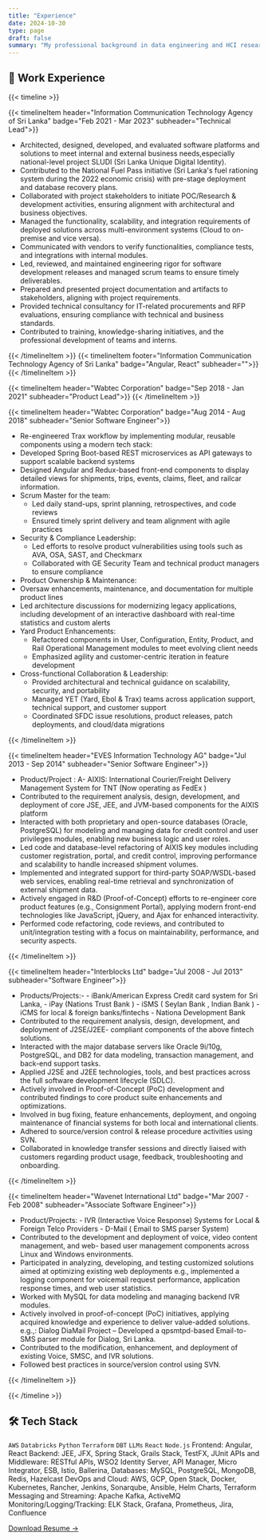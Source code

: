 ```yaml
---
title: "Experience"
date: 2024-10-30
type: page
draft: false
summary: "My professional background in data engineering and HCI research"
---
```


## 💼 Work Experience



{{< timeline >}}

{{< timelineItem  header="Information Communication Technology Agency of Sri Lanka" badge="Feb 2021 - Mar 2023" subheader="Technical Lead">}}

<ul>
  <li>Architected, designed, developed, and evaluated software platforms and solutions to meet internal and external business needs,especially national-level project SLUDI (Sri Lanka Unique Digital Identity).
  </li>
  <li>Contributed to the National Fuel Pass initiative (Sri Lanka's fuel rationing system during the 2022 economic crisis) with pre-stage 
  deployment and database recovery plans.
  </li>
  <li>Collaborated with project stakeholders to initiate POC/Research & development activities, ensuring alignment with architectural and 
  business objectives.
  </li>
  <li>Managed the functionality, scalability, and integration requirements of deployed solutions across multi-environment systems (Cloud 
  to on-premise and vice versa).
  </li>
  <li>Communicated with vendors to verify functionalities, compliance tests, and integrations with internal modules.
  </li>
  <li>Led, reviewed, and maintained engineering rigor for software development releases and managed scrum teams to ensure timely 
  deliverables.
  </li>
  <li>Prepared and presented project documentation and artifacts to stakeholders, aligning with project requirements.
  </li>
   <li>Provided technical consultancy for IT-related procurements and RFP evaluations, ensuring compliance with technical and business 
  standards.
  </li>
  <li>Contributed to training, knowledge-sharing initiatives, and the professional development of teams and interns.
  </li>
</ul>

{{< /timelineItem >}}
{{< timelineItem  footer="Information Communication Technology Agency of Sri Lanka" badge="Angular, React" subheader="">}}
{{< /timelineItem >}}


{{< timelineItem  header="Wabtec Corporation" badge="Sep 2018 - Jan 2021" subheader="Product Lead">}}
{{< /timelineItem >}}

{{< timelineItem  header="Wabtec Corporation" badge="Aug 2014 - Aug 2018" subheader="Senior Software Engineer">}}
<ul>
  <li>Re-engineered Trax workflow by implementing modular, reusable components using a modern 
 tech stack:
  </li>
  <li>Developed Spring Boot-based REST microservices as API gateways to support scalable backend 
 systems
  </li>
  <li>Designed Angular and Redux-based front-end components to display detailed views for 
 shipments, trips, events, claims, fleet, and railcar information.
  </li>
  <li>Scrum Master for the team:
     <ul>
        <li>Led daily stand-ups, sprint planning, retrospectives, and code reviews
        </li>
        <li>Ensured timely sprint delivery and team alignment with agile practices</li>
    </ul>
  </li>
  <li>Security & Compliance Leadership:
    <ul>
        <li>Led efforts to resolve product vulnerabilities using tools such as AVA, OSA, SAST, and Checkmarx
        </li>
            <li>Collaborated with GE Security Team and technical product managers to ensure compliance</li>
    </ul>
 </li>
  <li>Product Ownership & Maintenance:
         <li>Oversaw enhancements, maintenance, and documentation for multiple product lines
        </li>
            <li>Led architecture discussions for modernizing legacy applications, including development of an 
  interactive dashboard with real-time statistics and custom alerts
   <ul>
</li>
    </ul>
  </li>
  <li> Yard Product Enhancements:
    <ul>
        <li>Refactored components in User, Configuration, Entity, Product, and Rail Operational Management 
        modules to meet evolving client needs</li>
        <li>Emphasized agility and customer-centric iteration in feature development</li>
    </ul>
  </li>
  <li>Cross-functional Collaboration & Leadership:
    <ul>
        <li>Provided architectural and technical guidance on scalability, security, and portability</li>
        <li>Managed YET (Yard, Ebol & Trax) teams across application support, technical support, and 
            customer support</li>
        <li>Coordinated SFDC issue resolutions, product releases, patch deployments, and cloud/data migrations</li>
    </ul>
  </li>
</ul>
{{< /timelineItem >}}


{{< timelineItem  header="EVES Information Technology AG" badge="Jul 2013 - Sep 2014" subheader="Senior Software Engineer">}}
<ul>
<li>Product/Project : 
        A- AIXIS: International Courier/Freight Delivery Management System for TNT (Now operating as 
 FedEx )
  </li>
  <li>Contributed to the requirement analysis, design, development, and deployment of core JSE, JEE, 
 and JVM-based components for the AIXIS platform
  </li>
  <li>Interacted with both proprietary and open-source databases (Oracle, PostgreSQL) for modeling 
 and managing data for credit control and user privileges modules, enabling new business logic 
 and user roles.
  </li>
  <li>Led code and database-level refactoring of AIXIS key modules including customer registration, 
 portal, and credit control, improving performance and scalability to handle increased shipment 
 volumes.
  </li>
  <li>Implemented and integrated support for third-party SOAP/WSDL-based web services, enabling 
 real-time retrieval and synchronization of external shipment data.
   </li>
  <li>Actively engaged in R&D (Proof-of-Concept) efforts to re-engineer core product features (e.g., 
 Consignment Portal), applying modern front-end technologies like JavaScript, jQuery, and Ajax for 
 enhanced interactivity.
  </li>
  <li>Performed code refactoring, code reviews, and contributed to unit/integration testing with a focus 
 on maintainability, performance, and security aspects.</li>
</ul>

{{< /timelineItem >}}

{{< timelineItem  header="Interblocks Ltd" badge="Jul 2008 - Jul 2013" subheader="Software Engineer">}}
<ul>
<li>Products/Projects:- 
 - iBank/American Express Credit card system for Sri Lanka,
 - iPay (Nations Trust Bank )
 - iSMS ( Seylan Bank , Indian Bank )
 - iCMS for local & foreign banks/fintechs - Nationa Development Bank
  </li>
  <li> Contributed to the requirement analysis, design, development, and deployment of J2SE/J2EE- 
 compliant components of the above fintech solutions.
  </li>
  <li>Interacted with the major database servers like Oracle 9i/10g, PostgreSQL, and DB2 for data 
 modeling, transaction management, and back-end support tasks.
  </li>

  <li>Applied J2SE and J2EE technologies, tools, and best practices across the full software development 
 lifecycle (SDLC).
  </li>
  <li>Actively involved in Proof-of-Concept (PoC) development and contributed findings to core product 
 suite enhancements and optimizations.
   </li>
  <li>Involved in bug fixing, feature enhancements, deployment, and ongoing maintenance of financial 
 systems for both local and international clients.

  </li>
  <li>Adhered to source/version control & release procedure activities using SVN.
</li>
  <li> Collaborated in knowledge transfer sessions and directly liaised with customers regarding product 
 usage, feedback, troubleshooting and onboarding.
</li>
</ul>

{{< /timelineItem >}}



{{< timelineItem  header="Wavenet International Ltd" badge="Mar 2007 - Feb 2008" subheader="Associate Software Engineer">}}
<ul>
<li>Product/Projects: 
 - IVR (Interactive Voice Response) Systems for Local & Foreign Telco Providers
 - D-Mail ( Email to SMS parser System)
  </li>
  <li> Contributed to the development and deployment of voice, video content management, and web- 
 based user management components across Linux and Windows environments.
  </li>
  <li>Participated in analyzing, developing, and testing customized solutions aimed at optimizing 
 existing web deployments e.g., implemented a logging component for voicemail request 
 performance, application response times, and web user statistics. 
  </li>

  <li>Worked with MySQL for data modeling and managing backend IVR modules.
  </li>
  <li>Actively involved in proof-of-concept (PoC) initiatives, applying acquired knowledge and 
 experience to deliver value-added solutions. e.g.,: Dialog DiaMail Project – Developed a 
 qpsmtpd-based Email-to-SMS parser module for Dialog, Sri Lanka.
   </li>
  <li> Contributed to the modification, enhancement, and deployment of existing Voice, SMSC, and IVR 
 solutions.

  </li>
  <li>Followed best practices in source/version control using SVN.
</li>

</ul>

{{< /timelineItem >}}

{{< /timeline >}}



## 🛠️ Tech Stack

`AWS` `Databricks` `Python` `Terraform` `DBT` `LLMs` `React` `Node.js`
Frontend: Angular, React
Backend: JEE, JFX, Spring Stack, Grails Stack, TestFX, JUnit
APIs and Middleware: RESTful APIs, WSO2 Identity Server, API Manager, Micro Integrator, ESB, Istio, Ballerina,
Databases: MySQL, PostgreSQL, MongoDB, Redis, Hazelcast
DevOps and Cloud: AWS, GCP, Open Stack, Docker, Kubernetes, Rancher, Jenkins, Sonarqube, Ansible, Helm Charts, Terraform
Messaging and Streaming: Apache Kafka, ActiveMQ
Monitoring/Logging/Tracking: ELK Stack, Grafana, Prometheus, Jira, Confluence

[Download Resume →](/uploads/resume.pdf)



